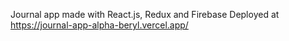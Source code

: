 Journal app made with React.js, Redux and Firebase
Deployed at https://journal-app-alpha-beryl.vercel.app/

